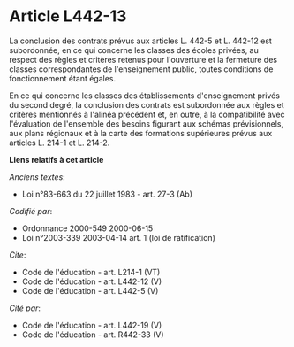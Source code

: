 # Article L442-13

La conclusion des contrats prévus aux articles L. 442-5 et L. 442-12 est subordonnée, en ce qui concerne les classes des
écoles privées, au respect des règles et critères retenus pour l'ouverture et la fermeture des classes correspondantes de
l'enseignement public, toutes conditions de fonctionnement étant égales. 

En ce qui concerne les classes des établissements d'enseignement privés du second degré, la conclusion des contrats est
subordonnée aux règles et critères mentionnés à l'alinéa précédent et, en outre, à la compatibilité avec l'évaluation de
l'ensemble des besoins figurant aux schémas prévisionnels, aux plans régionaux et à la carte des formations supérieures
prévus aux articles L. 214-1 et L. 214-2.

**Liens relatifs à cet article**

_Anciens textes_:

  - Loi n°83-663 du 22 juillet 1983 - art. 27-3 (Ab)

_Codifié par_:

  - Ordonnance 2000-549 2000-06-15
  - Loi n°2003-339 2003-04-14 art. 1 (loi de ratification)

_Cite_:

  - Code de l'éducation - art. L214-1 (VT)
  - Code de l'éducation - art. L442-12 (V)
  - Code de l'éducation - art. L442-5 (V)

_Cité par_:

  - Code de l'éducation - art. L442-19 (V)
  - Code de l'éducation - art. R442-33 (V)
